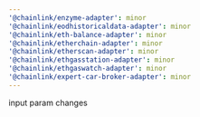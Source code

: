 ```yaml
---
'@chainlink/enzyme-adapter': minor
'@chainlink/eodhistoricaldata-adapter': minor
'@chainlink/eth-balance-adapter': minor
'@chainlink/etherchain-adapter': minor
'@chainlink/etherscan-adapter': minor
'@chainlink/ethgasstation-adapter': minor
'@chainlink/ethgaswatch-adapter': minor
'@chainlink/expert-car-broker-adapter': minor
---
```


input param changes
